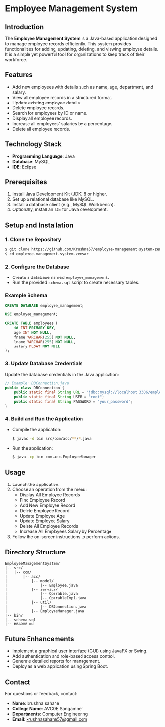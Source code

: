 # Employee Management System

## Introduction
The **Employee Management System** is a Java-based application designed to manage employee records efficiently. This system provides functionalities for adding, updating, deleting, and viewing employee details. It is a simple yet powerful tool for organizations to keep track of their workforce.

## Features
- Add new employees with details such as name, age, department, and salary.
- View all employee records in a structured format.
- Update existing employee details.
- Delete employee records.
- Search for employees by ID or name.
- Display all employee records.
- Increase all employees' salaries by a percentage.
- Delete all employee records.

## Technology Stack
- **Programming Language**: Java
- **Database**: MySQL
- **IDE**: Eclipse

## Prerequisites
1. Install Java Development Kit (JDK) 8 or higher.
2. Set up a relational database like MySQL.
3. Install a database client (e.g., MySQL Workbench).
4. Optionally, install an IDE for Java development.

## Setup and Installation

### 1. Clone the Repository
```bash
$ git clone https://github.com/Krushna57/employee-management-system-zensar.git
$ cd employee-management-system-zensar
```

### 2. Configure the Database
- Create a database named `employee_management`.
- Run the provided `schema.sql` script to create necessary tables.

### Example Schema
```sql
CREATE DATABASE employee_management;

USE employee_management;

CREATE TABLE employees (
    id INT PRIMARY KEY,
    age INT NOT NULL,
    fname VARCHAR(255) NOT NULL,
    lname VARCHAR(255) NOT NULL,
    salary FLOAT NOT NULL
);
```

### 3. Update Database Credentials
Update the database credentials in the Java application:
```java
// Example: DBConnection.java
public class DBConnection {
    public static final String URL = "jdbc:mysql://localhost:3306/employee_management";
    public static final String USER = "root";
    public static final String PASSWORD = "your_password";
}
```

### 4. Build and Run the Application
- Compile the application:
  ```bash
  $ javac -d bin src/com/acc/**/*.java
  ```
- Run the application:
  ```bash
  $ java -cp bin com.acc.EmployeeManager
  ```

## Usage
1. Launch the application.
2. Choose an operation from the menu:
   - Display All Employee Records
   - Find Employee Record
   - Add New Employee Record
   - Delete Employee Record
   - Update Employee Age
   - Update Employee Salary
   - Delete All Employee Records
   - Increase All Employees Salary by Percentage
3. Follow the on-screen instructions to perform actions.

## Directory Structure
```
EmployeeManagementSystem/
|-- src/
|   |-- com/
|       |-- acc/
|           |-- model/
|               |-- Employee.java
|           |-- service/
|               |-- Operable.java
|               |-- OperableImp1.java
|           |-- util/
|               |-- DBConnection.java
|           |-- EmployeeManager.java
|-- bin/
|-- schema.sql
|-- README.md
```

## Future Enhancements
- Implement a graphical user interface (GUI) using JavaFX or Swing.
- Add authentication and role-based access control.
- Generate detailed reports for management.
- Deploy as a web application using Spring Boot.

## Contact
For questions or feedback, contact:
- **Name**: krushna sahane
- **College Name**: AVCOE Sangamner
- **Departments**: Computer Engineering
- **Email**: krushnasahane57@gmail.com

